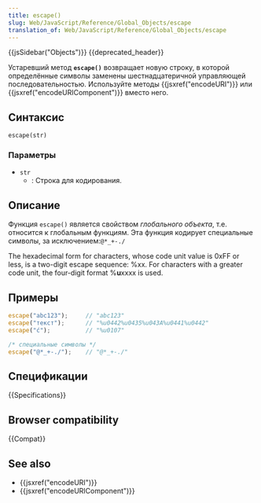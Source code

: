 ```yaml
---
title: escape()
slug: Web/JavaScript/Reference/Global_Objects/escape
translation_of: Web/JavaScript/Reference/Global_Objects/escape
---
```

{{jsSidebar("Objects")}} {{deprecated_header}}

Устаревший метод **`escape()`** возвращает новую строку, в которой определённые символы заменены шестнадцатеричной управляющей последовательностью. Используйте методы {{jsxref("encodeURI")}} или {{jsxref("encodeURIComponent")}} вместо него.

## Синтаксис

```
escape(str)
```

### Параметры

- `str`
  - : Строка для кодирования.

## Описание

Функция `escape()` является свойством _глобального объекта_, т.е. относится к глобальным функциям. Эта функция кодирует специальные символы, за исключением:`@*_+-./`

The hexadecimal form for characters, whose code unit value is 0xFF or less, is a two-digit escape sequence: %xx. For characters with a greater code unit, the four-digit format %**u**xxxx is used.

## Примеры

```js
escape("abc123");     // "abc123"
escape("текст");      // "%u0442%u0435%u043A%u0441%u0442"
escape("ć");          // "%u0107"

/* специальные символы */
escape("@*_+-./");    // "@*_+-./"
```

## Спецификации

{{Specifications}}

## Browser compatibility

{{Compat}}

## See also

- {{jsxref("encodeURI")}}
- {{jsxref("encodeURIComponent")}}
